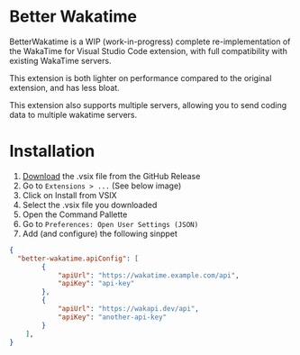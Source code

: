 # Better Wakatime

BetterWakatime is a WIP (work-in-progress) complete re-implementation of the WakaTime for Visual Studio Code extension, with full compatibility with existing WakaTime servers.

This extension is both lighter on performance compared to the original extension, and has less bloat.

This extension also supports multiple servers, allowing you to send coding data to multiple wakatime servers.

# Installation
1. [Download](https://github.com/Badbird5907/better-wakatime/releases/tag/0.0.1) the .vsix file from the GitHub Release
2. Go to `Extensions > ...` (See below image)
4. Click on Install from VSIX
5. Select the .vsix file you downloaded
6. Open the Command Pallette
7. Go to `Preferences: Open User Settings (JSON)`
8. Add (and configure) the following sinppet

```json
{
  "better-wakatime.apiConfig": [
        {
            "apiUrl": "https://wakatime.example.com/api",
            "apiKey": "api-key"
        },
        {
            "apiUrl": "https://wakapi.dev/api",
            "apiKey": "another-api-key"
        }
    ],
}
```
